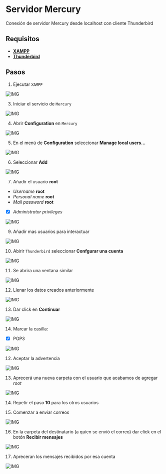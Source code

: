 # Servidor Mercury
Conexión de servidor Mercury desde localhost con cliente Thunderbird

## Requisitos
- **[XAMPP](https://www.apachefriends.org/es/index.html)**
- **[Thunderbird](https://www.thunderbird.net/es-ES/)**

## Pasos
1. Ejecutar `XAMPP`

![IMG](images/cap2.png)

3. Iniciar el servicio de `Mercury`

![IMG](images/cap3.png)

4. Abrir **Configuration** en `Mercury`

![IMG](images/cap4.png)

5. En el menú de **Configuration** seleccionar **Manage local users...**

![IMG](images/cap5.png)

6. Seleccionar **Add**

![IMG](images/cap6.png)

7. Añadir el usuario **root**
  - *Username* **root**
  - *Personal name* **root**
  - *Mail password* **root**
  - [x] *Administrator privileges*


![IMG](images/cap8.png)

9. Añadir mas usuarios para interactuar

![IMG](images/cap9.png)

10. Abirir `Thunderbird` seleccionar  **Confgurar una cuenta**

![IMG](images/cap10.png)

11. Se abrira una ventana similar

![IMG](images/cap18.png)

12. Llenar los datos creados anteriormente

![IMG](images/cap19.png)

13. Dar click en **Continuar**

![IMG](images/cap20.png)

14. Marcar la casilla:
  - [x] POP3

![IMG](images/cap1.png)

12. Aceptar la advertencia

![IMG](images/cap11.png)

13. Aprecerá una nueva carpeta con el usuario que acabamos de agregar *root*

![IMG](images/cap12.png)

14. Repetir el paso **10** para los otros usuarios

15. Comenzar a enviar correos

![IMG](images/cap13.png)

16. En la carpeta del destinatario (a quien se envió el correo) dar click en el botón **Recibir mensajes**

![IMG](images/cap21.png)

17. Apreceran los mensajes recibidos por esa cuenta

![IMG](images/cap17.png)
